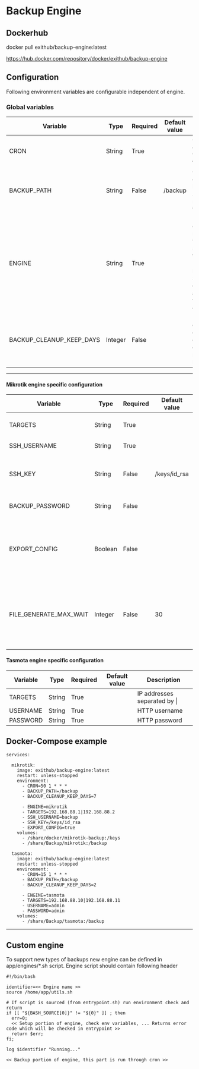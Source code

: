 # Backup Engine

## Dockerhub
docker pull exithub/backup-engine:latest

https://hub.docker.com/repository/docker/exithub/backup-engine


## Configuration
Following environment variables are configurable independent of engine.

### Global variables
| Variable                 | Type    | Required | Default value | Description                                                                                                                              |
|--------------------------|---------|----------|---------------|------------------------------------------------------------------------------------------------------------------------------------------|
| CRON                     | String  | True     |               | Crontab expression with 5 fields.                                                                                                        |
| BACKUP_PATH              | String  | False    | /backup       | Output directory for backups. Should be mounted as volume.                                                                               |
| ENGINE                   | String  | True     |               | Backup engine name which will be run, see below for details. <br/>Must be a name of a script contained in app/engines without extension. |
| BACKUP_CLEANUP_KEEP_DAYS | Integer | False    |               | If set cleanup of directories older than n days will be run after backup job.                                                            |

---
#### Mikrotik engine specific configuration

| Variable               | Type    | Required | Default value | Description                                                                              |
|------------------------|---------|----------|---------------|------------------------------------------------------------------------------------------|
| TARGETS                | String  | True     |               | IP addresses separated by &#124;                                                         |
| SSH_USERNAME           | String  | True     |               | SSH username                                                                             |
| SSH_KEY                | String  | False    | /keys/id_rsa  | Path to id_rsa key for authorization to targets                                          |
| BACKUP_PASSWORD        | String  | False    |               | If set backup file will be encrypted                                                     |
| EXPORT_CONFIG          | Boolean | False    |               | If set to true in addition to binary config, configuration export will be performed      |
| FILE_GENERATE_MAX_WAIT | Integer | False    | 30            | Max time engine will wait for router to generate backup file. Must be a positive integer |

#### Tasmota engine specific configuration

| Variable | Type   | Required | Default value | Description                      |
|----------|--------|----------|---------------|----------------------------------|
| TARGETS  | String | True     |               | IP addresses separated by &#124; |
| USERNAME | String | True     |               | HTTP username                    |
| PASSWORD | String | True     |               | HTTP password                    |


## Docker-Compose example
```
services:

  mikrotik:
    image: exithub/backup-engine:latest
    restart: unless-stopped      
    environment:
      - CRON=50 1 * * *
      - BACKUP_PATH=/backup
      - BACKUP_CLEANUP_KEEP_DAYS=7
      
      - ENGINE=mikrotik
      - TARGETS=192.168.88.1|192.168.88.2
      - SSH_USERNAME=backup
      - SSH_KEY=/keys/id_rsa
      - EXPORT_CONFIG=true
    volumes:
      - /share/docker/mikrotik-backup:/keys
      - /share/Backup/mikrotik:/backup

  tasmota:
    image: exithub/backup-engine:latest
    restart: unless-stopped      
    environment:
      - CRON=15 1 * * *
      - BACKUP_PATH=/backup
      - BACKUP_CLEANUP_KEEP_DAYS=2
      
      - ENGINE=tasmota
      - TARGETS=192.168.88.10|192.168.88.11
      - USERNAME=admin
      - PASSWORD=admin
    volumes:
      - /share/Backup/tasmota:/backup
```


---
## Custom engine

To support new types of backups new engine can be defined in app/engines/*.sh script.
Engine script should contain following header

```
#!/bin/bash

identifier=<< Engine name >>
source /home/app/utils.sh

# If script is sourced (from entrypoint.sh) run environment check and return
if [[ "${BASH_SOURCE[0]}" != "${0}" ]] ; then
  err=0;
  << Setup portion of engine, check env variables, ... Returns error code which will be checked in entrypoint >>
  return $err;
fi;

log $identifier "Running..."

<< Backup portion of engine, this part is run through cron >>

```




